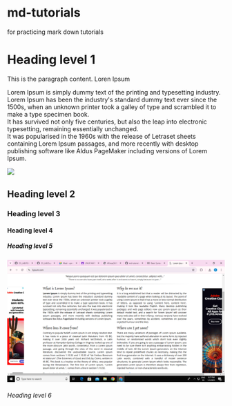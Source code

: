 # md-tutorials
for practicing mark down tutorials
<h1>Heading level 1</h1>
<p>
  This is the paragraph content.
  Loren Ipsum

  Lorem Ipsum is simply dummy text of the printing and typesetting industry. <br>
  Lorem Ipsum has been the industry's standard dummy text ever since the 1500s, when an unknown printer took a galley of type and scrambled it to make a type specimen book. <br>
  It has survived not only five centuries, but also the leap into electronic typesetting, remaining essentially unchanged. <br>
  It was popularised in the 1960s with the release of Letraset sheets containing Lorem Ipsum passages, and more recently with desktop publishing software like Aldus PageMaker including versions of Lorem Ipsum.


</p>


<img src="https://github-production-user-asset-6210df.s3.amazonaws.com/192960339/399677046-51eb958a-4f03-4019-aeec-a1597829585e.png?X-Amz-Algorithm=AWS4-HMAC-SHA256&X-Amz-Credential=AKIAVCODYLSA53PQK4ZA%2F20250102%2Fus-east-1%2Fs3%2Faws4_request&X-Amz-Date=20250102T103542Z&X-Amz-Expires=300&X-Amz-Signature=d51f86d99322cab250b52dd7400673c9d3e8143e13e4fb182234a19705260303&X-Amz-SignedHeaders=host"/>
<h2>Heading level 2</h2>
<h3>Heading level 3</h3>
<h4>Heading level 4</h4>
<h5>Heading level 5</h5>
<img src="https://github.com/bhavyaJ231/md-tutorials/blob/main/Screenshot(53).png"/>
<h6>Heading level 6</h6>
